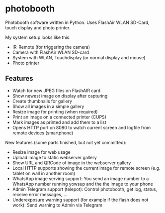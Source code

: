 # photobooth
Photobooth software written in Python. Uses FlashAir WLAN SD-Card, touch display and photo printer.

My system setup looks like this:

* IR-Remote (for triggering the camera)
* Camera with FlashAir WLAN SD-card
* System with WLAN, Touchdisplay (or normal display and mouse)
* Photo printer

## Features

* Watch for new JPEG files on FlashAIR card
* Show newest image on display after capturing
* Create thumbnails for gallery
* Show all images in a simple gallery
* Resize image for printing (when required)
* Print an image on a connected printer (CUPS)
* Mark images as printed and add them to a list
* Opens HTTP port on 8080 to watch current screen and logfile from remote devices (smartphone)

New features (some parts finished, but not yet committed):
* Resize image for web usage
* Upload image to static webserver gallery
* Show URL and QRCode of image in the webserver gallery
* Local HTTP supports showing the current image for remote screen (e.g. tablet on wall in another room)
* WhatsApp image serving support: You send an image number to a WhatsApp number running yowsup and the the image to your phone
* Admin Telegram support (telepot): Control photobooth, get log, status, receive error messages, ...
* Underexposure warning support (for example if the flash does not work): Send warning to Admin via Telegram
